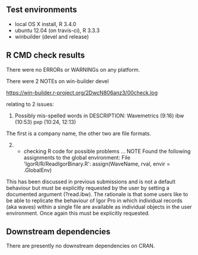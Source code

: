 ## Test environments
* local OS X install, R 3.4.0
* ubuntu 12.04 (on travis-ci), R 3.3.3
* winbuilder (devel and release)

## R CMD check results
There were no ERRORs or WARNINGs on any platform.

There were 2 NOTEs on win-builder devel

https://win-builder.r-project.org/2DwcN806anz3/00check.log

relating to 2 issues:

1. Possibly mis-spelled words in DESCRIPTION:
  Wavemetrics (9:16)
  ibw (10:53)
  pxp (10:24, 12:13)

The first is a company name, the other two are file formats.

2. * checking R code for possible problems ... NOTE
Found the following assignments to the global environment:
File 'IgorR/R/ReadIgorBinary.R':
  assign(WaveName, rval, envir = .GlobalEnv)

This has been discussed in previous submissions and is not a default behaviour
but must be explicitly requested by the user by setting a documented argument
(?read.ibw). The rationale is that some users like to be able to replicate the
behaviour of Igor Pro in which individual records (aka waves) within a single
file are available as individual objects in the user environment. Once again
this must be explicitly requested.

## Downstream dependencies
There are presently no downstream dependencies on CRAN.
